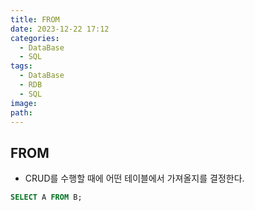 ```yaml
---
title: FROM
date: 2023-12-22 17:12
categories:
  - DataBase
  - SQL
tags:
  - DataBase
  - RDB
  - SQL
image: 
path:
---
```


## FROM
+ CRUD를 수행할 때에 어떤 테이블에서 가져올지를 결정한다.
```sql
SELECT A FROM B;
```